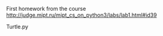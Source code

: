 First homework from the course http://judge.mipt.ru/mipt_cs_on_python3/labs/lab1.html#id39

Turtle.py